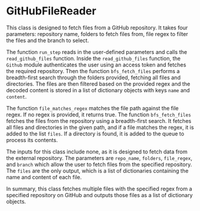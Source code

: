 # **GitHubFileReader**

This class is designed to fetch files from a GitHub repository. It takes four parameters: repository name, folders to fetch files from, file regex to filter the files and the branch to select.

The function `run_step` reads in the user-defined parameters and calls the `read_github_files` function. Inside the `read_github_files` function, the `Github` module authenticates the user using an access token and fetches the required repository. Then the function `bfs_fetch_files` performs a breadth-first search through the folders provided, fetching all files and directories. The files are then filtered based on the provided regex and the decoded content is stored in a list of dictionary objects with keys `name` and `content`.

The function `file_matches_regex` matches the file path against the file regex. If no regex is provided, it returns true. The function `bfs_fetch_files` fetches the files from the repository using a breadth-first search. It fetches all files and directories in the given path, and if a file matches the regex, it is added to the list `files`. If a directory is found, it is added to the queue to process its contents.

The inputs for this class include none, as it is designed to fetch data from the external repository. The parameters are `repo_name`, `folders`, `file_regex`, and `branch` which allow the user to fetch files from the specified repository. The `files` are the only output, which is a list of dictionaries containing the name and content of each file.

In summary, this class fetches multiple files with the specified regex from a specified repository on GitHub and outputs those files as a list of dictionary objects.